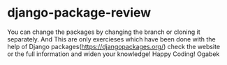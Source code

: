# django-package-review
You can change the packages by changing the branch or cloning it separately. And This are only exercieses which have been done with the help of Django packages(https://djangopackages.org/)
check the website or the full information and widen your knowledge!
Happy Coding!
Ogabek
